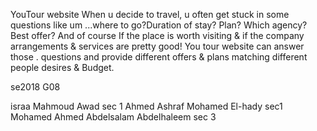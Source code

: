 YouTour website
 When u decide to travel, u often get stuck in some questions like um ...where to go?Duration of stay? Plan? Which agency? Best offer? 
 And of course If the place is worth visiting & if the company arrangements & services are pretty good! You tour website can answer those
. questions and provide different offers & plans matching different people desires & Budget. 
 
 se2018 G08
  
  israa Mahmoud Awad sec 1 
  Ahmed Ashraf Mohamed El-hady sec1
  Mohamed Ahmed Abdelsalam Abdelhaleem sec 3
  

